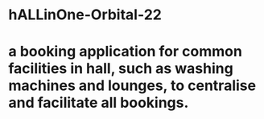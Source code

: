 # hALLinOne-Orbital-22

# a booking application for common facilities in hall, such as washing machines and lounges, to centralise and facilitate all bookings.